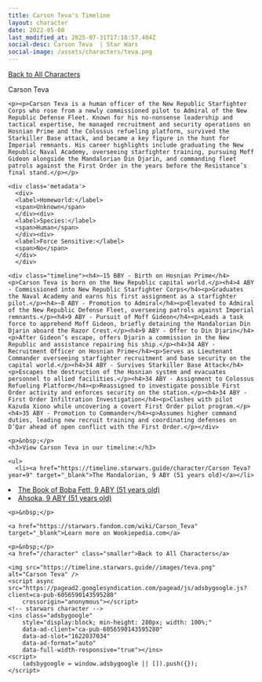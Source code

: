 ```yaml
---
title: Carson Teva's Timeline
layout: character
date: 2022-05-08
last_modified_at: 2025-07-31T17:18:57.404Z
social-desc: Carson Teva  | Star Wars
social-image: /assets/characters/teva.png
---
```

<a href="/character" class="smaller">Back to All Characters</a>

<div class="character-profile container">
  <div class="col-10">
    <p>
    Carson Teva             
    </p>

    <p><p>Carson Teva is a human officer of the New Republic Starfighter Corps who rose from a newly commissioned pilot to Admiral of the New Republic Defense Fleet. Known for his no-nonsense leadership and tactical expertise, he managed recruitment and security operations on Hosnian Prime and the Colossus refueling platform, survived the Starkiller Base attack, and became a key figure in the hunt for Imperial remnants. His career highlights include graduating the New Republic Naval Academy, overseeing starfighter training, pursuing Moff Gideon alongside the Mandalorian Din Djarin, and commanding fleet patrols against the First Order in the years before the Resistance’s final stand.</p></p>
    
    <div class='metadata'>
      <div>
      <label>Homeworld:</label>
      <span>Unknown</span>
      </div><div>
      <label>Species:</label>
      <span>Human</span>
      </div><div>
      <label>Force Sensitive:</label>
      <span>No</span>
      </div>
      </div>

    <div class="timeline"><h4>~15 BBY - Birth on Hosnian Prime</h4><p>Carson Teva is born on the New Republic capital world.</p><h4>4 ABY - Commissioned into New Republic Starfighter Corps</h4><p>Graduates the Naval Academy and earns his first assignment as a starfighter pilot.</p><h4>~8 ABY - Promotion to Admiral</h4><p>Elevated to Admiral of the New Republic Defense Fleet, overseeing patrols against Imperial remnants.</p><h4>9 ABY - Pursuit of Moff Gideon</h4><p>Leads a task force to apprehend Moff Gideon, briefly detaining the Mandalorian Din Djarin aboard the Razor Crest.</p><h4>9 ABY - Offer to Din Djarin</h4><p>After Gideon’s escape, offers Djarin a commission in the New Republic and assistance repairing his ship.</p><h4>34 ABY - Recruitment Officer on Hosnian Prime</h4><p>Serves as Lieutenant Commander overseeing starfighter recruitment and base security on the capital world.</p><h4>34 ABY - Survives Starkiller Base Attack</h4><p>Escapes the destruction of the Hosnian system and evacuates personnel to allied facilities.</p><h4>34 ABY - Assignment to Colossus Refueling Platform</h4><p>Reassigned to investigate possible First Order activity and enforces security on the station.</p><h4>34 ABY - First Order Infiltration Investigation</h4><p>Clashes with pilot Kazuda Xiono while uncovering a covert First Order pilot program.</p><h4>35 ABY - Promotion to Commander</h4><p>Assumes higher command duties, leading new recruit training and coordinating defenses on D’Qar ahead of open conflict with the First Order.</p></div>
    
    <p>&nbsp;</p>
    <h3>View Carson Teva in our timeline:</h3>

    <ul>
      <li><a href="https://timeline.starwars.guide/character/Carson Teva?year=9" target="_blank">The Mandalorian, 9 ABY (51 years old)</a></li>
  <li><a href="https://timeline.starwars.guide/character/Carson Teva?year=9" target="_blank">The Book of Boba Fett, 9 ABY (51 years old)</a></li>
  <li><a href="https://timeline.starwars.guide/character/Carson Teva?year=9" target="_blank">Ahsoka, 9 ABY (51 years old)</a></li>
    </ul>

    <p>&nbsp;</p>

    <a href="https://starwars.fandom.com/wiki/Carson_Teva" target="_blank">Learn more on Wookiepedia.com</a>

    <p>&nbsp;</p>
    <a href="/character" class="smaller">Back to All Characters</a>
  </div>
  <div class="character_image col-2">
    
    <img src="https://timeline.starwars.guide//images/teva.png" alt="Carson Teva" />
    <script async src="https://pagead2.googlesyndication.com/pagead/js/adsbygoogle.js?client=ca-pub-6056590143595280"
        crossorigin="anonymous"></script>
    <!-- starwars character -->
    <ins class="adsbygoogle"
        style="display:block; min-height: 280px; width: 100%;"
        data-ad-client="ca-pub-6056590143595280"
        data-ad-slot="1622037034"
        data-ad-format="auto"
        data-full-width-responsive="true"></ins>
    <script>
        (adsbygoogle = window.adsbygoogle || []).push({});
    </script>
  </div>
</div>

